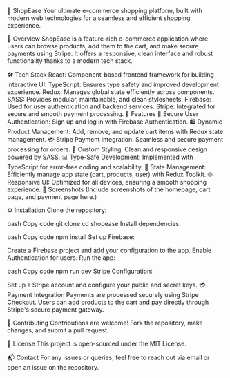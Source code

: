 🛒 ShopEase
Your ultimate e-commerce shopping platform, built with modern web technologies for a seamless and efficient shopping experience.

🚀 Overview
ShopEase is a feature-rich e-commerce application where users can browse products, add them to the cart, and make secure payments using Stripe. It offers a responsive, clean interface and robust functionality thanks to a modern tech stack.

🛠️ Tech Stack
React: Component-based frontend framework for building interactive UI.
TypeScript: Ensures type safety and improved development experience.
Redux: Manages global state efficiently across components.
SASS: Provides modular, maintainable, and clean stylesheets.
Firebase: Used for user authentication and backend services.
Stripe: Integrated for secure and smooth payment processing.
🎯 Features
🔐 Secure User Authentication: Sign up and log in with Firebase Authentication.
🛍️ Dynamic Product Management: Add, remove, and update cart items with Redux state management.
💳 Stripe Payment Integration: Seamless and secure payment processing for orders.
🎨 Custom Styling: Clean and responsive design powered by SASS.
📊 Type-Safe Development: Implemented with TypeScript for error-free coding and scalability.
🔄 State Management: Efficiently manage app state (cart, products, user) with Redux Toolkit.
🌐 Responsive UI: Optimized for all devices, ensuring a smooth shopping experience.
📸 Screenshots
(Include screenshots of the homepage, cart page, and payment page here.)

⚙️ Installation
Clone the repository:

bash
Copy code
git clone <repository-url>
cd shopease
Install dependencies:

bash
Copy code
npm install
Set up Firebase:

Create a Firebase project and add your configuration to the app.
Enable Authentication for users.
Run the app:

bash
Copy code
npm run dev
Stripe Configuration:

Set up a Stripe account and configure your public and secret keys.
💳 Payment Integration
Payments are processed securely using Stripe Checkout. Users can add products to the cart and pay directly through Stripe's secure payment gateway.

🤝 Contributing
Contributions are welcome! Fork the repository, make changes, and submit a pull request.

📝 License
This project is open-sourced under the MIT License.

📬 Contact
For any issues or queries, feel free to reach out via email or open an issue on the repository.
